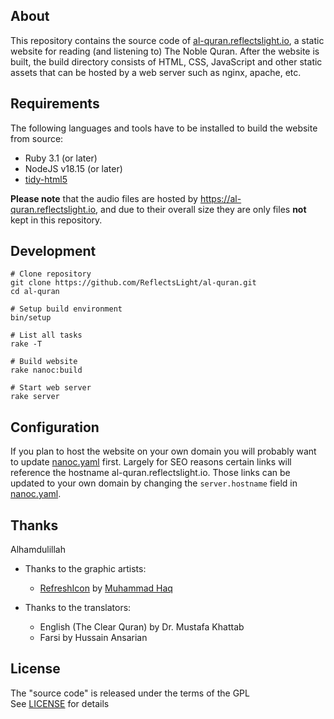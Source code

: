 ## About

This repository contains the source code of
[al-quran.reflectslight.io](https://al-quran.reflectslight.io),
a static website for reading (and listening to)
The Noble Quran. After the website is built,
the build directory consists of HTML, CSS, JavaScript
and other static assets that can be hosted by 
a web server such as nginx, apache, etc.

## Requirements

The following languages and tools have to be
installed to build the website from source:

* Ruby 3.1 (or later)
* NodeJS v18.15 (or later)
* [tidy-html5](https://github.com/htacg/tidy-html5)

**Please note** that the audio files are hosted by
https://al-quran.reflectslight.io, and due to
their overall size they are only files **not**
kept in this repository.

## Development

    # Clone repository
    git clone https://github.com/ReflectsLight/al-quran.git
    cd al-quran

    # Setup build environment
    bin/setup

    # List all tasks
    rake -T

    # Build website
    rake nanoc:build

    # Start web server
    rake server

## Configuration

If you plan to host the website on your own domain
you will probably want to update
[nanoc.yaml](nanoc.yaml)
first. Largely for SEO reasons certain links will
reference the hostname al-quran.reflectslight.io.
Those links can be updated to your own domain by
changing the `server.hostname` field in
[nanoc.yaml](nanoc.yaml).

## Thanks

Alhamdulillah

* Thanks to the graphic artists:
    - [RefreshIcon](/src/js/components/Icon.tsx)
      by
      [Muhammad Haq](https://freeicons.io/profile/823)

* Thanks to the translators:
    - English (The Clear Quran) by Dr. Mustafa Khattab
    - Farsi by Hussain Ansarian

## License

The "source code" is released under the terms of the GPL <br>
See [LICENSE](./LICENSE) for details
